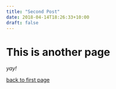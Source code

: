 ```yaml
---
title: "Second Post"
date: 2018-04-14T18:26:33+10:00
draft: false
---
```


# This is another page

_yay!_

[back to first page](/first-post)